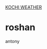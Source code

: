 <html>
<head>
<title>Roshan ki jai</title>
</head>
<body>

<a class="weatherwidget-io" href="https://forecast7.com/en/9d9376d27/kochi/" data-label_1="KOCHI" data-label_2="WEATHER" data-theme="original" >KOCHI WEATHER</a>
<script>
!function(d,s,id){var js,fjs=d.getElementsByTagName(s)[0];if(!d.getElementById(id)){js=d.createElement(s);js.id=id;js.src='https://weatherwidget.io/js/widget.min.js';fjs.parentNode.insertBefore(js,fjs);}}(document,'script','weatherwidget-io-js');
</script>



<h1>roshan</h1>
<p>antony</p>

</body>
</html>
